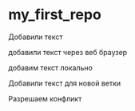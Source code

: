 ﻿# my_first_repo

Добавили текст

добавили текст через  веб браузер

добавим текст локально

Добавили текст для новой ветки

Разрешаем конфликт
